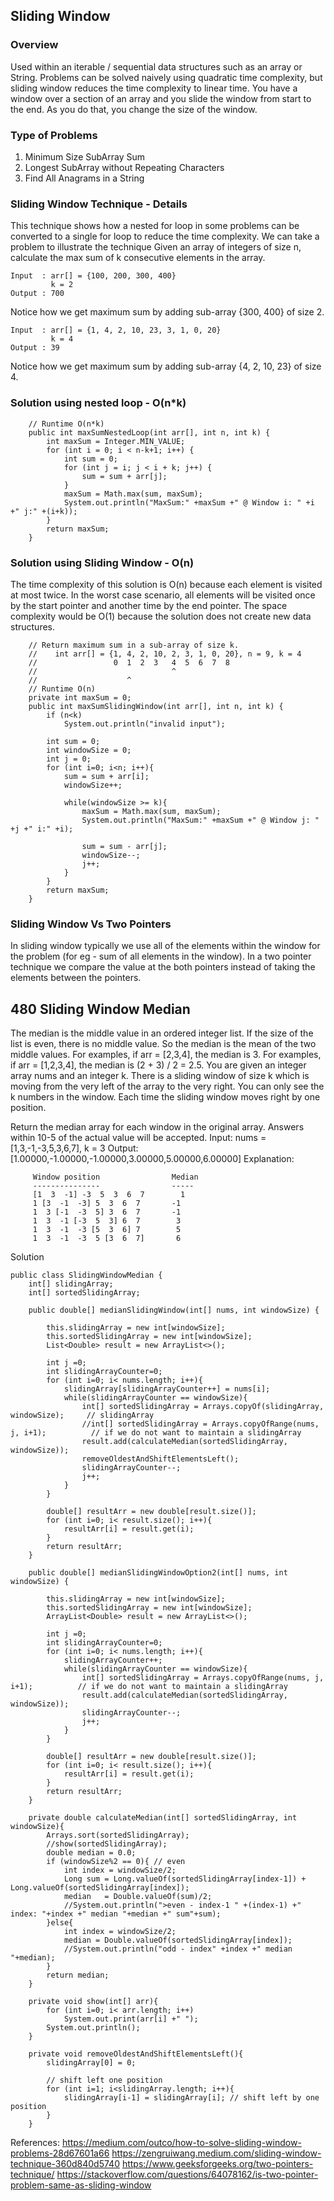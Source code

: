 ## Sliding Window

### Overview
Used within an iterable / sequential data structures such as an array or String.
Problems can be solved naively using quadratic time complexity, but sliding window reduces the time complexity to linear time.
You have a window over a section of an array and you slide the window from start to the end. As you do that, you change the size of the window.

### Type of Problems
1. Minimum Size SubArray Sum
2. Longest SubArray without Repeating Characters
3. Find All Anagrams in a String

### Sliding Window Technique - Details
This technique shows how a nested for loop in some problems can be converted to a single for loop to reduce the time complexity.
We can take a problem to illustrate the technique
Given an array of integers of size n, calculate the max sum of k consecutive elements in the array.
```
Input  : arr[] = {100, 200, 300, 400}
         k = 2
Output : 700
```
Notice how we get maximum sum by adding sub-array {300, 400} of size 2.
```
Input  : arr[] = {1, 4, 2, 10, 23, 3, 1, 0, 20}
         k = 4
Output : 39
```
Notice how we get maximum sum by adding sub-array {4, 2, 10, 23} of size 4.

### Solution using nested loop - O(n*k)
```
    // Runtime O(n*k)
    public int maxSumNestedLoop(int arr[], int n, int k) {
        int maxSum = Integer.MIN_VALUE;
        for (int i = 0; i < n-k+1; i++) {
            int sum = 0;
            for (int j = i; j < i + k; j++) {
                sum = sum + arr[j];
            }
            maxSum = Math.max(sum, maxSum);
            System.out.println("MaxSum:" +maxSum +" @ Window i: " +i +" j:" +(i+k));
        }
        return maxSum;
    }
```

### Solution using Sliding Window - O(n)
The time complexity of this solution is O(n) because each element is visited at most twice.
In the worst case scenario, all elements will be visited once by the start pointer and another time by the end pointer.
The space complexity would be O(1) because the solution does not create new data structures.
```
    // Return maximum sum in a sub-array of size k.
    //    int arr[] = {1, 4, 2, 10, 2, 3, 1, 0, 20}, n = 9, k = 4
    //                 0  1  2  3   4  5  6  7  8
    //                              ^
    //                    ^
    // Runtime O(n)
    private int maxSum = 0;
    public int maxSumSlidingWindow(int arr[], int n, int k) {
        if (n<k)
            System.out.println("invalid input");

        int sum = 0;
        int windowSize = 0;
        int j = 0;
        for (int i=0; i<n; i++){
            sum = sum + arr[i];
            windowSize++;

            while(windowSize >= k){
                maxSum = Math.max(sum, maxSum);
                System.out.println("MaxSum:" +maxSum +" @ Window j: " +j +" i:" +i);

                sum = sum - arr[j];
                windowSize--;
                j++;
            }
        }
        return maxSum;
    }
```
### Sliding Window Vs Two Pointers
In sliding window typically we use all of the elements within the window for the problem (for eg - sum of all elements in the window).
In a two pointer technique we compare the value at the both pointers instead of taking the elements between the pointers.

## 480 Sliding Window Median
The median is the middle value in an ordered integer list. If the size of the list is even, there is no middle value. So the median is the mean of the two middle values.
    For examples, if arr = [2,3,4], the median is 3.
    For examples, if arr = [1,2,3,4], the median is (2 + 3) / 2 = 2.5.
You are given an integer array nums and an integer k. There is a sliding window of size k which is moving from the very left of the array to the very right. You can only see the k numbers in the window. Each time the sliding window moves right by one position.

Return the median array for each window in the original array. Answers within 10-5 of the actual value will be accepted.
Input: nums = [1,3,-1,-3,5,3,6,7], k = 3
Output: [1.00000,-1.00000,-1.00000,3.00000,5.00000,6.00000]
Explanation:
```
     Window position                Median
     ---------------                -----
     [1  3  -1] -3  5  3  6  7        1
     1 [3  -1  -3] 5  3  6  7       -1
     1  3 [-1  -3  5] 3  6  7       -1
     1  3  -1 [-3  5  3] 6  7        3
     1  3  -1  -3 [5  3  6] 7        5
     1  3  -1  -3  5 [3  6  7]       6
```
Solution
```
public class SlidingWindowMedian {
    int[] slidingArray;
    int[] sortedSlidingArray;

    public double[] medianSlidingWindow(int[] nums, int windowSize) {

        this.slidingArray = new int[windowSize];
        this.sortedSlidingArray = new int[windowSize];
        List<Double> result = new ArrayList<>();

        int j =0;
        int slidingArrayCounter=0;
        for (int i=0; i< nums.length; i++){
            slidingArray[slidingArrayCounter++] = nums[i];
            while(slidingArrayCounter == windowSize){
                int[] sortedSlidingArray = Arrays.copyOf(slidingArray, windowSize);     // slidingArray
                //int[] sortedSlidingArray = Arrays.copyOfRange(nums, j, i+1);          // if we do not want to maintain a slidingArray
                result.add(calculateMedian(sortedSlidingArray, windowSize));
                removeOldestAndShiftElementsLeft();
                slidingArrayCounter--;
                j++;
            }
        }

        double[] resultArr = new double[result.size()];
        for (int i=0; i< result.size(); i++){
            resultArr[i] = result.get(i);
        }
        return resultArr;
    }

    public double[] medianSlidingWindowOption2(int[] nums, int windowSize) {

        this.slidingArray = new int[windowSize];
        this.sortedSlidingArray = new int[windowSize];
        ArrayList<Double> result = new ArrayList<>();

        int j =0;
        int slidingArrayCounter=0;
        for (int i=0; i< nums.length; i++){
            slidingArrayCounter++;
            while(slidingArrayCounter == windowSize){
                int[] sortedSlidingArray = Arrays.copyOfRange(nums, j, i+1);          // if we do not want to maintain a slidingArray
                result.add(calculateMedian(sortedSlidingArray, windowSize));
                slidingArrayCounter--;
                j++;
            }
        }

        double[] resultArr = new double[result.size()];
        for (int i=0; i< result.size(); i++){
            resultArr[i] = result.get(i);
        }
        return resultArr;
    }

    private double calculateMedian(int[] sortedSlidingArray, int windowSize){
        Arrays.sort(sortedSlidingArray);
        //show(sortedSlidingArray);
        double median = 0.0;
        if (windowSize%2 == 0){ // even
            int index = windowSize/2;
            Long sum = Long.valueOf(sortedSlidingArray[index-1]) + Long.valueOf(sortedSlidingArray[index]);
            median   = Double.valueOf(sum)/2;
            //System.out.println(">even - index-1 " +(index-1) +" index: "+index +" median "+median +" sum"+sum);
        }else{
            int index = windowSize/2;
            median = Double.valueOf(sortedSlidingArray[index]);
            //System.out.println("odd - index" +index +" median "+median);
        }
        return median;
    }

    private void show(int[] arr){
        for (int i=0; i< arr.length; i++)
            System.out.print(arr[i] +" ");
        System.out.println();
    }

    private void removeOldestAndShiftElementsLeft(){
        slidingArray[0] = 0;

        // shift left one position
        for (int i=1; i<slidingArray.length; i++){
            slidingArray[i-1] = slidingArray[i]; // shift left by one position
        }
    }

```

References:
https://medium.com/outco/how-to-solve-sliding-window-problems-28d67601a66
https://zengruiwang.medium.com/sliding-window-technique-360d840d5740
https://www.geeksforgeeks.org/two-pointers-technique/
https://stackoverflow.com/questions/64078162/is-two-pointer-problem-same-as-sliding-window
